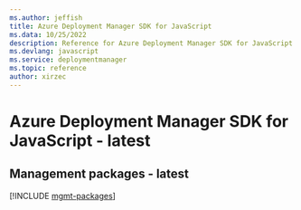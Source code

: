 ```yaml
---
ms.author: jeffish
title: Azure Deployment Manager SDK for JavaScript
ms.data: 10/25/2022
description: Reference for Azure Deployment Manager SDK for JavaScript
ms.devlang: javascript
ms.service: deploymentmanager
ms.topic: reference
author: xirzec
---
```

# Azure Deployment Manager SDK for JavaScript - latest

## Management packages - latest
[!INCLUDE [mgmt-packages](deployment-manager-mgmt-index.md)]